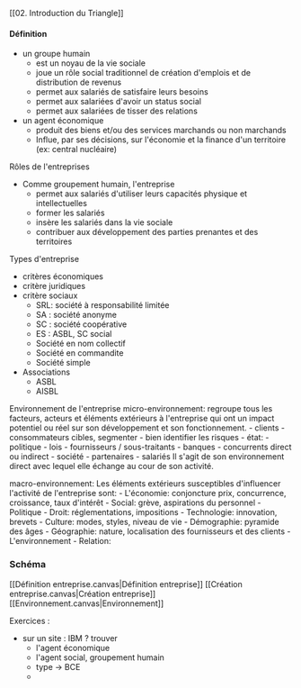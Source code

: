 [[02. Introduction du Triangle]]
#### Définition
- un groupe humain
	- est un noyau de la vie sociale
	- joue un rôle social traditionnel de création d'emplois et de distribution de revenus
	- permet aux salariés de satisfaire leurs besoins
	- permet aux salariées d'avoir un status social
	- permet aux salariées de tisser des relations
- un agent économique
	- produit des biens et/ou des services marchands ou non marchands
	- Influe, par ses décisions, sur l'économie et la finance d'un territoire (ex: central nucléaire)

Rôles de l'entreprises
- Comme groupement humain, l'entreprise
	- permet aux salariés d'utiliser leurs capacités physique et intellectuelles
	- former les salariés
	- insère les salariés dans la vie sociale
	- contribuer aux développement des parties prenantes et des territoires

Types d'entreprise
- critères économiques
- critère juridiques
- critère sociaux
	- SRL: société à responsabilité limitée
	- SA : société anonyme
	- SC : société coopérative
	- ES : ASBL, SC social
	- Société en nom collectif
	- Société en commandite
	- Société simple
- Associations
	- ASBL
	- AISBL

Environnement de l'entreprise
micro-environnement:
regroupe tous les facteurs, acteurs et éléments extérieurs à l'entreprise qui ont un impact potentiel ou réel sur son développement et son fonctionnement.
	- clients
	- consommateurs cibles, segmenter
		- bien identifier les risques
	- état:
		- politique
		- lois
	- fournisseurs / sous-traitants
	- banques
	- concurrents direct ou indirect
	- société
	- partenaires
	- salariés
Il s'agit de son environnement direct avec lequel elle échange au cour de son activité.

macro-environnement:
Les éléments extérieurs susceptibles d'influencer l'activité de l'entreprise sont:
	- L'économie: conjoncture prix, concurrence, croissance, taux d'intérêt
	- Social: grève, aspirations du personnel
	- Politique
	- Droit: réglementations, impositions
	- Technologie: innovation, brevets
	- Culture: modes, styles, niveau de vie
	- Démographie: pyramide des âges
	- Géographie: nature, localisation des fournisseurs et des clients
	- L'environnement
	- Relation:

### Schéma
[[Définition entreprise.canvas|Définition entreprise]]
[[Création entreprise.canvas|Création entreprise]]
[[Environnement.canvas|Environnement]]

Exercices :
- sur un site : IBM ?
	trouver
	- l'agent économique
	- l'agent social, groupement humain
	- type -> BCE
	- 


